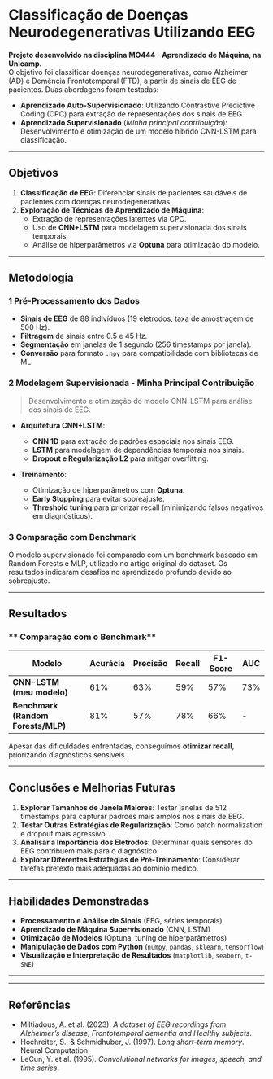 #  Classificação de Doenças Neurodegenerativas Utilizando EEG

**Projeto desenvolvido na disciplina MO444 - Aprendizado de Máquina, na Unicamp.**  
O objetivo foi classificar doenças neurodegenerativas, como Alzheimer (AD) e Demência Frontotemporal (FTD), a partir de sinais de EEG de pacientes. Duas abordagens foram testadas:

- **Aprendizado Auto-Supervisionado**: Utilizando Contrastive Predictive Coding (CPC) para extração de representações dos sinais de EEG.
- **Aprendizado Supervisionado** (*Minha principal contribuição*): Desenvolvimento e otimização de um modelo híbrido CNN-LSTM para classificação.

---

##  Objetivos

1. **Classificação de EEG**: Diferenciar sinais de pacientes saudáveis de pacientes com doenças neurodegenerativas.
2. **Exploração de Técnicas de Aprendizado de Máquina**:
   - Extração de representações latentes via CPC.
   - Uso de **CNN+LSTM** para modelagem supervisionada dos sinais temporais.
   - Análise de hiperparâmetros via **Optuna** para otimização do modelo.

---

##  Metodologia

### **1️ Pré-Processamento dos Dados**
- **Sinais de EEG** de 88 indivíduos (19 eletrodos, taxa de amostragem de 500 Hz).
- **Filtragem** de sinais entre 0.5 e 45 Hz.
- **Segmentação** em janelas de 1 segundo (256 timestamps por janela).
- **Conversão** para formato `.npy` para compatibilidade com bibliotecas de ML.

### **2️ Modelagem Supervisionada - Minha Principal Contribuição**
> Desenvolvimento e otimização do modelo CNN-LSTM para análise dos sinais de EEG.

- **Arquitetura CNN+LSTM**:
  - **CNN 1D** para extração de padrões espaciais nos sinais EEG.
  - **LSTM** para modelagem de dependências temporais nos sinais.
  - **Dropout e Regularização L2** para mitigar overfitting.

- **Treinamento**:
  - Otimização de hiperparâmetros com **Optuna**.
  - **Early Stopping** para evitar sobreajuste.
  - **Threshold tuning** para priorizar recall (minimizando falsos negativos em diagnósticos).

### **3️ Comparação com Benchmark**
O modelo supervisionado foi comparado com um benchmark baseado em Random Forests e MLP, utilizado no artigo original do dataset. Os resultados indicaram desafios no aprendizado profundo devido ao sobreajuste.

---

##  Resultados


### ** Comparação com o Benchmark**
| Modelo                | Acurácia | Precisão | Recall | F1-Score | AUC  |
|---------------------|---------|----------|--------|----------|------|
| **CNN-LSTM (meu modelo)** | 61%     | 63%      | 59%    | 57%      | 73%  |
| **Benchmark (Random Forests/MLP)** | 81%     | 57%      | 78%    | 66%      | -    |

Apesar das dificuldades enfrentadas, conseguimos **otimizar recall**, priorizando diagnósticos sensíveis.

---

##  Conclusões e Melhorias Futuras

1. **Explorar Tamanhos de Janela Maiores**: Testar janelas de 512 timestamps para capturar padrões mais amplos nos sinais de EEG.
2. **Testar Outras Estratégias de Regularização**: Como batch normalization e dropout mais agressivo.
3. **Analisar a Importância dos Eletrodos**: Determinar quais sensores do EEG contribuem mais para o diagnóstico.
4. **Explorar Diferentes Estratégias de Pré-Treinamento**: Considerar tarefas pretexto mais adequadas ao domínio médico.

---

##  Habilidades Demonstradas

-  **Processamento e Análise de Sinais** (EEG, séries temporais)
-  **Aprendizado de Máquina Supervisionado** (CNN, LSTM)
-  **Otimização de Modelos** (Optuna, tuning de hiperparâmetros)
-  **Manipulação de Dados com Python** (`numpy`, `pandas`, `sklearn`, `tensorflow`)
-  **Visualização e Interpretação de Resultados** (`matplotlib`, `seaborn`, `t-SNE`)

---


---

##  Referências

- Miltiadous, A. et al. (2023). *A dataset of EEG recordings from Alzheimer’s disease, Frontotemporal dementia and Healthy subjects*.
- Hochreiter, S., & Schmidhuber, J. (1997). *Long short-term memory*. Neural Computation.
- LeCun, Y. et al. (1995). *Convolutional networks for images, speech, and time series*.
